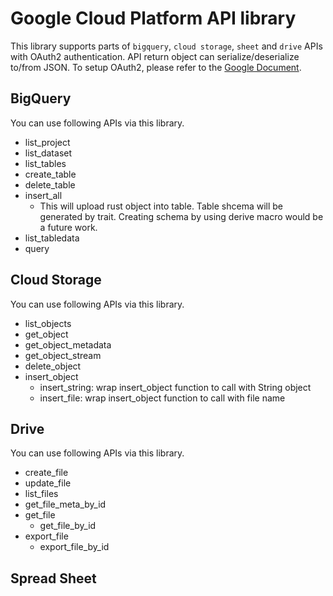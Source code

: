 # Google Cloud Platform API library

This library supports parts of `bigquery`, `cloud storage`, `sheet` and `drive` APIs with OAuth2 authentication.
API return object can serialize/deserialize to/from JSON. To setup OAuth2, please refer to the [Google Document](https://developers.google.com/identity/protocols/oauth2).

## BigQuery

You can use following APIs via this library.

- list_project
- list_dataset
- list_tables
- create_table
- delete_table
- insert_all
  - This will upload rust object into table. Table shcema will be generated by trait. Creating schema by using derive macro would be a future work.
- list_tabledata
- query

## Cloud Storage

You can use following APIs via this library.

- list_objects
- get_object
- get_object_metadata
- get_object_stream
- delete_object
- insert_object
  - insert_string: wrap insert_object function to call with String object
  - insert_file: wrap insert_object function to call with file name

## Drive

You can use following APIs via this library.

- create_file
- update_file
- list_files
- get_file_meta_by_id
- get_file
  - get_file_by_id
- export_file
  - export_file_by_id


## Spread Sheet
